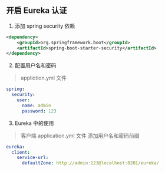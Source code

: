 ## 开启 Eureka 认证
1. 添加 spring security 依赖
```xml
<dependency>
    <groupId>org.springframework.boot</groupId>
    <artifactId>spring-boot-starter-security</artifactId>
</dependency>
```
2. 配置用户名和密码
> appliction.yml 文件
```yml
spring:
  security:
    user:
      name: admin
      password: 123
```
3. Eureka 中的使用
> 客户端 application.yml 文件
> 添加用户名和密码前缀
```yml
eureka:
  client:
    service-url:
      defaultZone: http://admin:123@localhost:8201/eureka/
```
